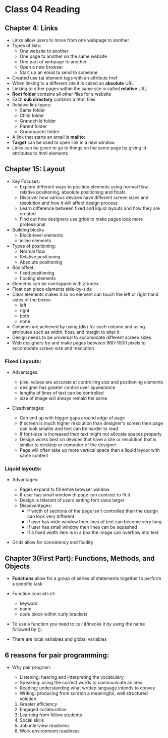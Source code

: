 # Class 04 Reading

## Chapter 4: Links

* Links allow users to move from one webpage to another
* Types of lists:
  - One website to another
  - One page to another on the same website
  - One part of webpage to another
  - Open a new browser
  - Start up an email to send to someone
* Created use (a) element tags with an attribute href
* When linking to a different site it is called an **absolute** URL
* Linking to other pages within the same site is called **relative** URL
* **Root folder** contains all other files for a website
* Each **sub directory** contains a html files
* Relative link types:
  - Same folder
  - Child folder
  - Grandchild folder
  - Parent folder
  - Grandparent folder
* A link that starts an email is **mailto:**
* **Target** can be used to open link in a new window
* Links can be given to go to things on the same page by giving id attributes to html elements

## Chapter 15: Layout

* Key Focuses:
  - Explore different ways to position elements using normal flow, relative positioning, absolute positioning and floats
  - Discover how various devices have different screen sizes and resolution and how it will affect design process
  - Learn difference between fixed and liquid layouts and how they are created
  - Find out how designers use grids to make pages look more professional
* Building blocks
  - Block-level elements
  - inline elements
* Types of positioning:
  - Normal flow
  - Relative positioning
  - Absolute positioning
* Box offset:
  - fixed positioning
  - floating elements
* Elements can be overlapped with z-index
* Float can place elements side-by-side
* Clear elements makes it so no element can touch the left or right hand sides of the boxes:
  - left
  - right
  - both
  - none
* Columns are achieved by using (div) for each column and using attributes such as width, float, and margin to alter it
* Design needs to be universal to accomodate different screen sizes
* Web designers try and make pages between 960-1000 pixels to accomodate screen size and resolution
### Fixed Layouts:

* Advantages:
  - pixel values are accurate at controlling size and positioning elements
  - designer has greater control over appearance
  - lengths of lines of text can be controlled
  - size of image will always remain the same

* Disadvantages:
  - Can end up with bigger gaps around edge of page
  - If screen is much higher resolution than designer's screen then page can look smaller and text can be harder to read
  - If font-size is increased then text might not allocate spaces properly
  - Design works best on devices that have a site or resolution that is similar to desktop or computer of the designer
  - Page will often take up more vertical space than a liquid layout with same content

### Liquid layouts:

* Advantages:
  - Pages expand to fill entire browser window 
  - If user has small window th page can contract to fit it
  - Design is tolerant of users setting font sizes larger 

  * Disadvantages:
    - if width of sections of the page isn't controlled then the design can look very different
    - If user has wide window then lines of text can become very long
    - If user has small window then lines can be squashed
    - If a fixed width item is in a box the image can overflow into text

* Grids allow for consistency and fluidity

## Chapter 3(First Part): Functions, Methods, and Objects

* **Functions** allow for a group of series of statements together to perform a specific task

* Function consists of:
  - keyword
  - name
  - code block within curly brackets
* To use a function you need to call it/invoke it by using the name followed by ();
* There are local variables and global variables 

## 6 reasons for pair programming:

* Why pair program:
  - Listening: hearing and interpreting the vocabulary
  - Speaking: using the correct words to communicate an idea
  - Reading: understanding what written language intends to convey
  - Writing: producing from scratch a meaningful, well structured solution
  
  1. Greater efficiency
  2. Engaged collaboration
  3. Learning from fellow students
  4. Social skills
  5. Job interview readiness
  6. Work environment readiness
